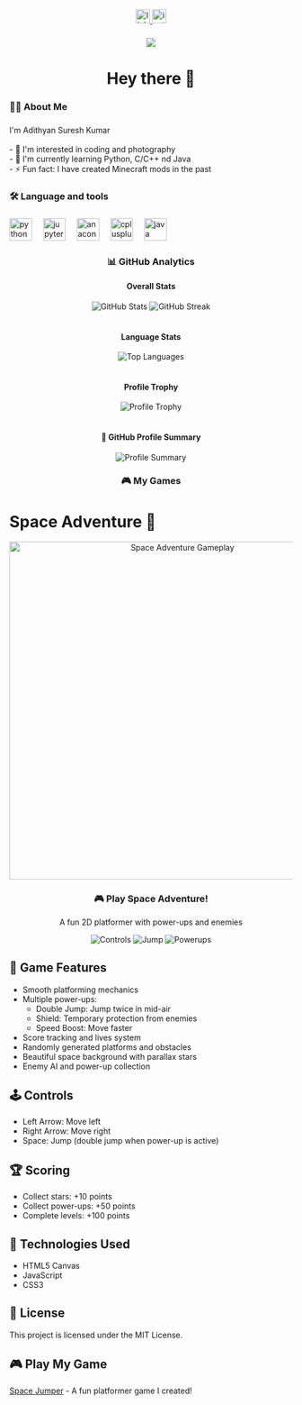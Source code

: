 

  <div align="center">
    <a href="https://www.linkedin.com/in/adithyan-suresh-kumar-319723287/" target="_blank">
      <img src="https://img.shields.io/static/v1?message=LinkedIn&logo=linkedin&label=&color=0077B5&logoColor=white&labelColor=&style=for-the-badge" height="25" alt="linkedin logo"  />
    </a>
    <a href="https://www.instagram.com/_.adithyan.sk._/" target="_blank">
      <img src="https://img.shields.io/static/v1?message=Instagram&logo=instagram&label=&color=E4405F&logoColor=white&labelColor=&style=for-the-badge" height="25" alt="instagram logo"  />
    </a>
  </div>

  ###

  <div align="center">
    <img src="https://visitor-badge.laobi.icu/badge?page_id=adithyansk-2002.adithyansk-2002&"  />
  </div>

  ###

  <h1 align="center">Hey there 👋</h1>

  ###

  <h3 align="left">👩‍💻  About Me</h3>

  ###

  <p align="left">I'm Adithyan Suresh Kumar <br><br>- 👀 I'm interested in coding and photography<br>- 🌱 I'm currently learning Python, C/C++ nd Java<br>- ⚡ Fun fact: I have created Minecraft mods in the past</p>

  ###

  <h3 align="left">🛠 Language and tools</h3>

  ###

  <div align="left">
    <img src="https://cdn.jsdelivr.net/gh/devicons/devicon/icons/python/python-original.svg" height="40" alt="python logo"  />
    <img width="12" />
    <img src="https://cdn.jsdelivr.net/gh/devicons/devicon/icons/jupyter/jupyter-original.svg" height="40" alt="jupyter logo"  />
    <img width="12" />
    <img src="https://cdn.jsdelivr.net/gh/devicons/devicon/icons/anaconda/anaconda-original.svg" height="40" alt="anaconda logo"  />
    <img width="12" />
    <img src="https://cdn.jsdelivr.net/gh/devicons/devicon/icons/cplusplus/cplusplus-original.svg" height="40" alt="cplusplus logo"  />
    <img width="12" />
    <img src="https://cdn.jsdelivr.net/gh/devicons/devicon/icons/java/java-original.svg" height="40" alt="java logo"  />
  </div>

  ###

  <h3 align="center">📊 GitHub Analytics</h3>

  <div align="center">
    <h4>Overall Stats</h4>
    <img src="https://github-readme-stats.vercel.app/api?username=adithyansk-2002&show_icons=true&theme=radical&include_all_commits=true" alt="GitHub Stats"/>
    <img src="https://github-readme-streak-stats.herokuapp.com/?user=adithyansk-2002&theme=radical" alt="GitHub Streak"/>
  </div>

  <br>

  <div align="center">
    <h4>Language Stats</h4>
    <img src="https://github-readme-stats.vercel.app/api/top-langs/?username=adithyansk-2002&layout=compact&theme=radical&langs_count=8" alt="Top Languages"/>
  </div>

  <br>

  <div align="center">
    <h4>Profile Trophy</h4>
    <img src="https://github-profile-trophy.vercel.app/?username=adithyansk-2002&theme=radical&row=2&column=4" alt="Profile Trophy"/>
  </div>

  <br>

  <div align="center">
    <h4>🎯 GitHub Profile Summary</h4>
    <img src="https://github-profile-summary-cards.vercel.app/api/cards/profile-details?username=adithyansk-2002&theme=radical" alt="Profile Summary"/>
  </div>

  ###

  <h3 align="center">🎮 My Games</h3>

  # Space Adventure 🚀

<div align="center">
  <img src="https://raw.githubusercontent.com/adithyansk-2002/space-adventure/main/gameplay.gif" alt="Space Adventure Gameplay" width="600"/>
  
  <h3>🎮 Play Space Adventure!</h3>
  <p>A fun 2D platformer with power-ups and enemies</p>
  
  <div>
    <img src="https://img.shields.io/badge/Controls-Left/Right%20Arrow-blue" alt="Controls"/>
    <img src="https://img.shields.io/badge/Jump-Space-green" alt="Jump"/>
    <img src="https://img.shields.io/badge/Powerups-3-yellow" alt="Powerups"/>
  </div>
</div>

## 🎯 Game Features
- Smooth platforming mechanics
- Multiple power-ups:
  - Double Jump: Jump twice in mid-air
  - Shield: Temporary protection from enemies
  - Speed Boost: Move faster
- Score tracking and lives system
- Randomly generated platforms and obstacles
- Beautiful space background with parallax stars
- Enemy AI and power-up collection

## 🕹️ Controls
- Left Arrow: Move left
- Right Arrow: Move right
- Space: Jump (double jump when power-up is active)

## 🏆 Scoring
- Collect stars: +10 points
- Collect power-ups: +50 points
- Complete levels: +100 points

## 🔧 Technologies Used
- HTML5 Canvas
- JavaScript
- CSS3

## 📝 License
This project is licensed under the MIT License.

  ###

  ## 🎮 Play My Game
  [Space Jumper](https://adithyansk-2002.github.io/space-jumper-web/) - A fun platformer game I created!